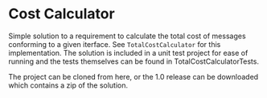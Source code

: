 # Cost Calculator

Simple solution to a requirement to calculate the total cost of messages conforming to a given iterface. See `TotalCostCalculator` for this implementation. The solution is included in a unit test project for ease of running and the tests themselves can be found in TotalCostCalculatorTests.

The project can be cloned from here, or the 1.0 release can be downloaded which contains a zip of the solution.